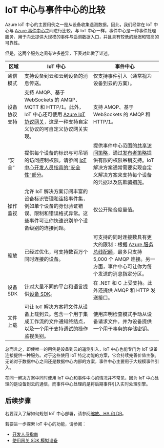 <properties
 pageTitle="Azure IoT 中心与 Azure 事件中心的比较 | Azure"
 description="将 Azure IoT 中心与 Azure 事件中心服务进行比较，重点为功能和用例方面的差异。"
 services="iot-hub"
 documentationCenter=""
 authors="fsautomata"
 manager="timlt"
 editor=""/>

<tags
 ms.service="iot-hub"
 ms.devlang="na"
 ms.topic="article"
 ms.tgt_pltfrm="na"
 ms.workload="na"
 ms.date="06/06/2016"
 ms.author="elioda"
 wacn.date="11/07/2016"/>


# IoT 中心与事件中心的比较

Azure IoT 中心的主要用例之一是从设备收集遥测数据。因此，我们经常在 IoT 中心与 [Azure 事件中心][]之间进行比较。与 IoT 中心一样，事件中心是一种事件处理服务，用于向云提供大规模的事件与遥测数据入口，并且具有较低的延迟和较高的可靠性。

但是，这两个服务之间有许多差异，下表对此做了详述。

| 区域 | IoT 中心 | 事件中心 |
| ---- | ------- | ---------- |
| 通信模式 | 支持设备到云和云到设备的消息传送。 | 仅支持事件引入（通常视为设备到云的方案）。 |
| 设备协议支持 | 支持 AMQP、基于 WebSockets 的 AMQP、MQTT 和 HTTP/1。此外，IoT 中心还可使用 [Azure IoT 协议网关][lnk-azure-protocol-gateway]，这是一种支持自定义协议的可自定义协议网关实现。 | 支持 AMQP、基于 WebSockets 的 AMQP 和 HTTP/1。 |
| “安全” | 提供每个设备的标识与可吊销的访问控制权限。请参阅 [IoT 中心开发人员指南的“安全性”部分]。 | 提供事件中心范围的[共享访问策略][Event Hub - security]，通过[发布者策略][Event Hub publisher policies]提供有限的权限吊销支持。IoT 解决方案通常需要实现自定义解决方案来支持每个设备的凭据以及防欺骗措施。 |
| 操作监视 | 允许 IoT 解决方案订阅丰富的设备标识管理和连接事件集，例如单个设备的身份验证错误、限制和错误格式异常。这些事件可让你快速识别单个设备级别的连接问题。 | 仅公开聚合度量值。 |
| 缩放 | 已经过优化，可支持数百万个同时连接的设备。 | 可支持的同时连接数具有更大的限制：根据 [Azure 服务总线配额][]，最多只支持 5,000 个 AMQP 连接。另一方面，事件中心可让你为每个发送的消息指定分区。 |
| 设备 SDK | 针对大量不同的平台和语言提供[设备 SDK][Azure IoT Hub SDKs]。 | 在 .NET 和 C 上受支持。此外还提供 AMQP 和 HTTP 发送接口。 |
| 文件上载 | 可让 IoT 解决方案将文件从设备上载到云。包含一个用于集成工作流的文件通知终结点，以及一个用于支持调试的操作监视类别。 | 使用声明检查模式手动从设备请求文件，并为设备提供一个用于事务的存储密钥。 |

总而言之，即使唯一的用例是设备到云的遥测引入，IoT 中心也能专门为 IoT 设备连接提供一种服务。对于这些使用 IoT 特定功能的方案，它会持续完善价值主张。无论对于数据中心之间还是数据中心内部的方案，事件中心主要用于大规模事件引入。

在同一解决方案中同时使用 IoT 中心和事件中心的情况并不常见，因为 IoT 中心处理的是设备到云的通信，而事件中心处理的是将后期事件引入实时处理引擎。

## 后续步骤

若要深入了解如何规划 IoT 中心部署，请参阅[缩放、HA 和 DR][lnk-scaling]。

若要进一步探索 IoT 中心的功能，请参阅：

- [开发人员指南][lnk-devguide]
- [使用网关 SDK 模拟设备][lnk-gateway]

[Azure 事件中心]: /documentation/articles/event-hubs-what-is-event-hubs/
[IoT 中心开发人员指南的“安全性”部分]: /documentation/articles/iot-hub-devguide-security/
[Event Hub - security]: /documentation/articles/event-hubs-authentication-and-security-model-overview/
[Event Hub publisher policies]: /documentation/articles/event-hubs-overview/#common-publisher-tasks
[Azure 服务总线配额]: /documentation/articles/service-bus-quotas/
[Azure IoT Hub SDKs]: https://github.com/Azure/azure-iot-sdks/blob/master/readme.md
[lnk-azure-protocol-gateway]: /documentation/articles/iot-hub-protocol-gateway/

[lnk-scaling]: /documentation/articles/iot-hub-scaling/
[lnk-devguide]: /documentation/articles/iot-hub-devguide/
[lnk-dmui]: /documentation/articles/iot-hub-device-management-ui-sample/
[lnk-gateway]: /documentation/articles/iot-hub-linux-gateway-sdk-simulated-device/
[lnk-portal]: /documentation/articles/iot-hub-manage-through-portal/

<!---HONumber=Mooncake_0801_2016-->